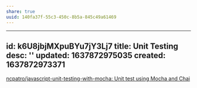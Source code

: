 ```yaml
---
share: true
uuid: 140fa37f-55c3-450c-8b5a-845c49a61469
---
```

---
id: k6U8jbjMXpuBYu7jY3Lj7
title: Unit Testing
desc: ''
updated: 1637872975035
created: 1637872973371
---

[ncpatro/javascript-unit-testing-with-mocha: Unit test using Mocha and Chai](https://github.com/ncpatro/javascript-unit-testing-with-mocha)